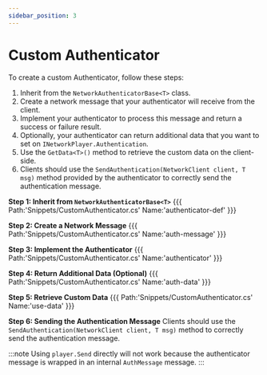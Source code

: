 ```yaml
---
sidebar_position: 3
---
```

# Custom Authenticator

To create a custom Authenticator, follow these steps:

1. Inherit from the `NetworkAuthenticatorBase<T>` class.
2. Create a network message that your authenticator will receive from the client.
3. Implement your authenticator to process this message and return a success or failure result.
4. Optionally, your authenticator can return additional data that you want to set on `INetworkPlayer.Authentication`.
5. Use the `GetData<T>()` method to retrieve the custom data on the client-side.
6. Clients should use the `SendAuthentication(NetworkClient client, T msg)` method provided by the authenticator to correctly send the authentication message.

**Step 1: Inherit from `NetworkAuthenticatorBase<T>`**
{{{ Path:'Snippets/CustomAuthenticator.cs' Name:'authenticator-def' }}}

**Step 2: Create a Network Message**
{{{ Path:'Snippets/CustomAuthenticator.cs' Name:'auth-message' }}}

**Step 3: Implement the Authenticator**
{{{ Path:'Snippets/CustomAuthenticator.cs' Name:'authenticator' }}}

**Step 4: Return Additional Data (Optional)**
{{{ Path:'Snippets/CustomAuthenticator.cs' Name:'auth-data' }}}

**Step 5: Retrieve Custom Data**
{{{ Path:'Snippets/CustomAuthenticator.cs' Name:'use-data' }}}

**Step 6: Sending the Authentication Message**
Clients should use the `SendAuthentication(NetworkClient client, T msg)` method to correctly send the authentication message.

:::note
Using `player.Send` directly will not work because the authenticator message is wrapped in an internal `AuthMessage` message.
:::
